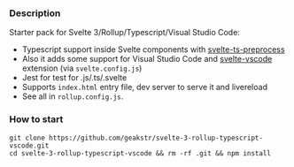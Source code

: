 ### Description

Starter pack for Svelte 3/Rollup/Typescript/Visual Studio Code:

- Typescript support inside Svelte components with [svelte-ts-preprocess](https://github.com/PaulMaly/svelte-ts-preprocess)
- Also it adds some support for Visual Studio Code and [svelte-vscode](https://github.com/UnwrittenFun/svelte-vscode) extension (via `svelte.config.js`)
- Jest for test for .js/.ts/.svelte
- Supports `index.html` entry file, dev server to serve it and livereload
- See all in `rollup.config.js`.

### How to start

```
git clone https://github.com/geakstr/svelte-3-rollup-typescript-vscode.git
cd svelte-3-rollup-typescript-vscode && rm -rf .git && npm install
```
